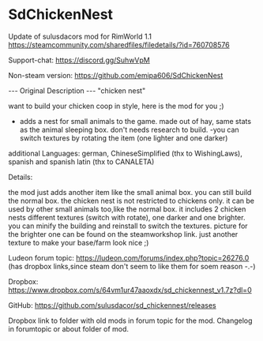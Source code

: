 # SdChickenNest

Update of sulusdacors mod for RimWorld 1.1
https://steamcommunity.com/sharedfiles/filedetails/?id=760708576

Support-chat:
https://discord.gg/SuhwVpM

Non-steam version:
https://github.com/emipa606/SdChickenNest
	
--- Original Description ---
"chicken nest"

want to build your chicken coop in style, here is the mod for you ;)

- adds a nest for small animals to the game. made out of hay, same stats as the animal sleeping box. don't needs research to build.
-you can switch textures by rotating the item (one lighter and one darker)

additional Languages: german, ChineseSimplified (thx to WishingLaws), spanish and spanish latin (thx to CANALETA)

Details:

the mod just adds another item like the small animal box. you can still build the normal box. the chicken nest is not restricted to chickens only. it can be used by other small animals too,like the normal box. it includes 2 chicken nests different textures (switch with rotate), one darker and one brighter. you can minify the building and reinstall to switch the textures. picture for the brighter one can be found on the steamworkshop link. just another texture to make your base/farm look nice ;)

Ludeon forum topic:
https://ludeon.com/forums/index.php?topic=26276.0
(has dropbox links,since steam don't seem to like them for soem reason -.-)

Dropbox: https://www.dropbox.com/s/64vm1ur47aaoxdx/sd_chickennest_v1.7z?dl=0

GitHub: https://github.com/sulusdacor/sd_chickennest/releases

Dropbox link to folder with old mods in forum topic for the mod.
Changelog in forumtopic or about folder of mod.
